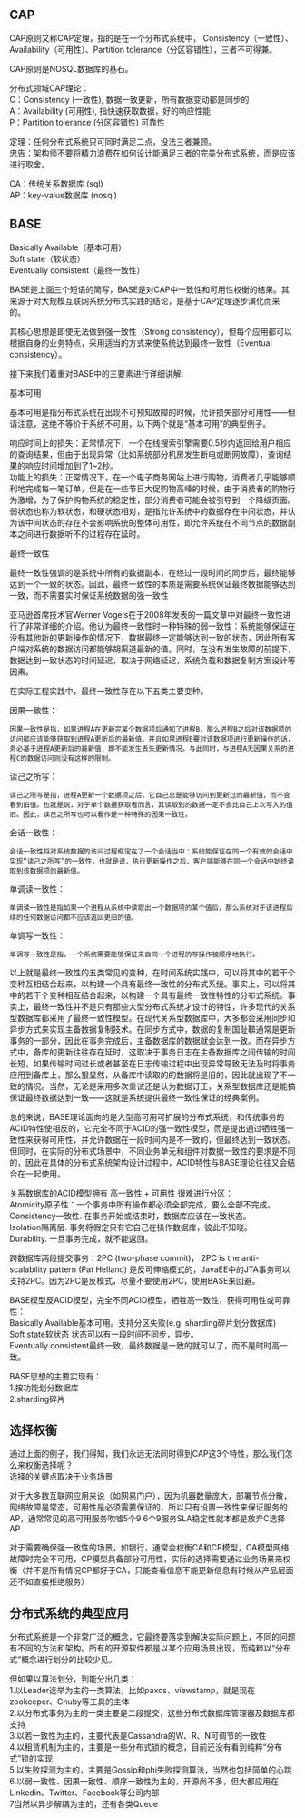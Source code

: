 
CAP
----------------
CAP原则又称CAP定理，指的是在一个分布式系统中， Consistency（一致性）、 Availability（可用性）、Partition tolerance（分区容错性），三者不可得兼。  
  
CAP原则是NOSQL数据库的基石。  
  
分布式领域CAP理论：  
C：Consistency (一致性), 数据一致更新，所有数据变动都是同步的  
A：Availability (可用性), 指快速获取数据，好的响应性能  
P：Partition tolerance (分区容错性) 可靠性  
  
定理：任何分布式系统只可同时满足二点，没法三者兼顾。  
忠告：架构师不要将精力浪费在如何设计能满足三者的完美分布式系统，而是应该进行取舍。  
  
  
CA：传统关系数据库  (sql)  
AP：key-value数据库   (nosql)  
  
  
  
BASE  
----------------
Basically Available（基本可用）  
Soft state（软状态）  
Eventually consistent（最终一致性）  
  
BASE是上面三个短语的简写，BASE是对CAP中一致性和可用性权衡的结果。其来源于对大规模互联网系统分布式实践的结论，是基于CAP定理逐步演化而来的。
  
其核心思想是即使无法做到强一致性（Strong consistency），但每个应用都可以根据自身的业务特点，采用适当的方式来使系统达到最终一致性（Eventual consistency）。  
  
  
接下来我们着重对BASE中的三要素进行详细讲解:   
  
  
基本可用  
  
基本可用是指分布式系统在出现不可预知故障的时候，允许损失部分可用性——但请注意，这绝不等价于系统不可用，以下两个就是“基本可用”的典型例子。  
  
响应时间上的损失：正常情况下，一个在线搜索引擎需要0.5秒内返回给用户相应的查询结果，但由于出现异常（比如系统部分机房发生断电或断网故障），查询结果的响应时间增加到了1~2秒。  
功能上的损失：正常情况下，在一个电子商务网站上进行购物，消费者几乎能够顺利地完成每一笔订单，但是在一些节日大促购物高峰的时候，由于消费者的购物行为激增，为了保护购物系统的稳定性，部分消费者可能会被引导到一个降级页面。
弱状态也称为软状态，和硬状态相对，是指允许系统中的数据存在中间状态，并认为该中间状态的存在不会影响系统的整体可用性，即允许系统在不同节点的数据副本之间进行数据听不的过程存在延时。  
  
  
最终一致性  
  
最终一致性强调的是系统中所有的数据副本，在经过一段时间的同步后，最终能够达到一个一致的状态。因此，最终一致性的本质是需要系统保证最终数据能够达到一致，而不需要实时保证系统数据的强一致性  
  
亚马逊首席技术官Werner Vogels在于2008年发表的一篇文章中对最终一致性进行了非常详细的介绍。他认为最终一致性时一种特殊的弱一致性：系统能够保证在没有其他新的更新操作的情况下，数据最终一定能够达到一致的状态，因此所有客户端对系统的数据访问都能够胡渠道最新的值。同时，在没有发生故障的前提下，数据达到一致状态的时间延迟，取决于网络延迟，系统负载和数据复制方案设计等因素。  
  
  
在实际工程实践中，最终一致性存在以下五类主要变种。  
  
因果一致性：  
  
	因果一致性是指，如果进程A在更新完某个数据项后通知了进程B，那么进程B之后对该数据项的访问都应该能够获取到进程A更新后的最新值，并且如果进程B要对该数据项进行更新操作的话，务必基于进程A更新后的最新值，即不能发生丢失更新情况。与此同时，与进程A无因果关系的进程C的数据访问则没有这样的限制。  
  
读己之所写：  
  
    读己之所写是指，进程A更新一个数据项之后，它自己总是能够访问到更新过的最新值，而不会看到旧值。也就是说，对于单个数据获取者而言，其读取到的数据一定不会比自己上次写入的值旧。因此，读己之所写也可以看作是一种特殊的因果一致性。  
  
会话一致性：  
  
    会话一致性将对系统数据的访问过程框定在了一个会话当中：系统能保证在同一个有效的会话中实现“读己之所写”的一致性，也就是说，执行更新操作之后，客户端能够在同一个会话中始终读取到该数据项的最新值。  
  
单调读一致性：  
  
    单调读一致性是指如果一个进程从系统中读取出一个数据项的某个值后，那么系统对于该进程后续的任何数据访问都不应该返回更旧的值。  
  
单调写一致性：  
  
    单调写一致性是指，一个系统需要能够保证来自同一个进程的写操作被顺序地执行。  
  
  
以上就是最终一致性的五类常见的变种，在时间系统实践中，可以将其中的若干个变种互相结合起来，以构建一个具有最终一致性的分布式系统。事实上，可以将其中的若干个变种相互结合起来，以构建一个具有最终一致性特性的分布式系统。事实上，最终一致性并不是只有那些大型分布式系统才设计的特性，许多现代的关系型数据库都采用了最终一致性模型。在现代关系型数据库中，大多都会采用同步和异步方式来实现主备数据复制技术。在同步方式中，数据的复制国耻鞥通常是更新事务的一部分，因此在事务完成后，主备数据库的数据就会达到一致。而在异步方式中，备库的更新往往存在延时，这取决于事务日志在主备数据库之间传输的时间长短，如果传输时间过长或者甚至在日志传输过程中出现异常导致无法及时将事务应用到备库上，那么狠显然，从备库中读取的的数据将是旧的，因此就出现了不一致的情况。当然，无论是采用多次重试还是认为数据订正，关系型数据库还是能搞保证最终数据达到一致——这就是系统提供最终一致性保证的经典案例。  
  
总的来说，BASE理论面向的是大型高可用可扩展的分布式系统，和传统事务的ACID特性使相反的，它完全不同于ACID的强一致性模型，而是提出通过牺牲强一致性来获得可用性，并允许数据在一段时间内是不一致的，但最终达到一致状态。但同时，在实际的分布式场景中，不同业务单元和组件对数据一致性的要求是不同的，因此在具体的分布式系统架构设计过程中，ACID特性与BASE理论往往又会结合在一起使用。  
  
  

关系数据库的ACID模型拥有 高一致性 + 可用性 很难进行分区：  
Atomicity原子性：一个事务中所有操作都必须全部完成，要么全部不完成。  
Consistency一致性. 在事务开始或结束时，数据库应该在一致状态。  
Isolation隔离层. 事务将假定只有它自己在操作数据库，彼此不知晓。  
Durability. 一旦事务完成，就不能返回。  

跨数据库两段提交事务：2PC (two-phase commit)， 2PC is the anti-scalability pattern (Pat Helland) 是反可伸缩模式的，JavaEE中的JTA事务可以支持2PC。因为2PC是反模式，尽量不要使用2PC，使用BASE来回避。  
  
BASE模型反ACID模型，完全不同ACID模型，牺牲高一致性，获得可用性或可靠性：  
Basically Available基本可用。支持分区失败(e.g. sharding碎片划分数据库)  
Soft state软状态 状态可以有一段时间不同步，异步。  
Eventually consistent最终一致，最终数据是一致的就可以了，而不是时时高一致。  
  
BASE思想的主要实现有：  
1.按功能划分数据库   
2.sharding碎片   
  
  
  

  
选择权衡
---------------
通过上面的例子，我们得知，我们永远无法同时得到CAP这3个特性，那么我们怎么来权衡选择呢？  
选择的关键点取决于业务场景  
  
对于大多数互联网应用来说（如网易门户），因为机器数量庞大，部署节点分散，网络故障是常态，可用性是必须需要保证的，所以只有设置一致性来保证服务的AP，通常常见的高可用服务吹嘘5个9 6个9服务SLA稳定性就本都是放弃C选择AP  
  
对于需要确保强一致性的场景，如银行，通常会权衡CA和CP模型，CA模型网络故障时完全不可用，CP模型具备部分可用性，实际的选择需要通过业务场景来权衡（并不是所有情况CP都好于CA，只能查看信息不能更新信息有时候从产品层面还不如直接拒绝服务）  
  
  
  
分布式系统的典型应用
---------------
分布式系统是一个非常广泛的概念，它最终要落实到解决实际问题上，不同的问题有不同的方法和架构。所有的开源软件都是以某个应用场景出现，而纯粹以“分布式”概念进行划分的比较少见。  

但如果以算法划分，到能分出几类：  
1.以Leader选举为主的一类算法，比如paxos、viewstamp，就是现在zookeeper、Chuby等工具的主体  
2.以分布式事务为主的一类主要是二段提交，这些分布式数据库管理器及数据库都支持  
3.以若一致性为主的，主要代表是Cassandra的W、R、N可调节的一致性  
4.以租赁机制为主的，主要是一些分布式锁的概念，目前还没有看到纯粹“分布式”锁的实现  
5.以失败探测为主的，主要是Gossip和phi失败探测算法，当然也包括简单的心跳  
6.以弱一致性、因果一致性、顺序一致性为主的，开源尚不多，但大都应用在Linkedin、Twitter、Facebook等公司内部  
7当然以异步解耦为主的，还有各类Queue  

